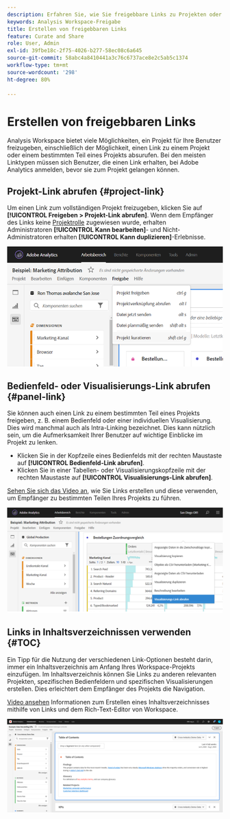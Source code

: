 ```yaml
---
description: Erfahren Sie, wie Sie freigebbare Links zu Projekten oder Visualisierungen erstellen.
keywords: Analysis Workspace-Freigabe
title: Erstellen von freigebbaren Links
feature: Curate and Share
role: User, Admin
exl-id: 39fbe18c-2f75-4026-b277-58ec08c6a645
source-git-commit: 58abc4a8410441a3c76c6737ace8e2c5ab5c1374
workflow-type: tm+mt
source-wordcount: '298'
ht-degree: 80%

---
```


# Erstellen von freigebbaren Links

Analysis Workspace bietet viele Möglichkeiten, ein Projekt für Ihre Benutzer freizugeben, einschließlich der Möglichkeit, einen Link zu einem Projekt oder einem bestimmten Teil eines Projekts absurufen. Bei den meisten Linktypen müssen sich Benutzer, die einen Link erhalten, bei Adobe Analytics anmelden, bevor sie zum Projekt gelangen können.

## Projekt-Link abrufen {#project-link}

Um einen Link zum vollständigen Projekt freizugeben, klicken Sie auf **[!UICONTROL Freigeben > Projekt-Link abrufen]**. Wenn dem Empfänger des Links keine [Projektrolle](https://experienceleague.adobe.com/docs/analytics/analyze/analysis-workspace/curate-share/share-projects.html?lang=de) zugewiesen wurde, erhalten Administratoren **[!UICONTROL Kann bearbeiten]**- und Nicht-Administratoren erhalten **[!UICONTROL Kann duplizieren]**-Erlebnisse.

![](assets/get-project-link.png)

## Bedienfeld- oder Visualisierungs-Link abrufen {#panel-link}

Sie können auch einen Link zu einem bestimmten Teil eines Projekts freigeben, z. B. einem Bedienfeld oder einer individuellen Visualisierung. Dies wird manchmal auch als Intra-Linking bezeichnet. Dies kann nützlich sein, um die Aufmerksamkeit Ihrer Benutzer auf wichtige Einblicke im Projekt zu lenken.

* Klicken Sie in der Kopfzeile eines Bedienfelds mit der rechten Maustaste auf **[!UICONTROL Bedienfeld-Link abrufen]**.
* Klicken Sie in einer Tabellen- oder Visualisierungskopfzeile mit der rechten Maustaste auf **[!UICONTROL Visualisierungs-Link abrufen]**.

[Sehen Sie sich das Video an](https://experienceleague.adobe.com/docs/analytics-learn/tutorials/analysis-workspace/visualizations/intra-linking-in-analysis-workspace.html?lang=de), wie Sie Links erstellen und diese verwenden, um Empfänger zu bestimmten Teilen Ihres Projekts zu führen.

![](assets/get-viz-link.png)

## Links in Inhaltsverzeichnissen verwenden {#TOC}

Ein Tipp für die Nutzung der verschiedenen Link-Optionen besteht darin, immer ein Inhaltsverzeichnis am Anfang Ihres Workspace-Projekts einzufügen. Im Inhaltsverzeichnis können Sie Links zu anderen relevanten Projekten, spezifischen Bedienfeldern und spezifischen Visualisierungen erstellen. Dies erleichtert dem Empfänger des Projekts die Navigation.

[Video ansehen](https://experienceleague.adobe.com/docs/analytics-learn/tutorials/analysis-workspace/navigating-workspace-projects/create-a-toc-in-analysis-workspace.html?lang=de) Informationen zum Erstellen eines Inhaltsverzeichnisses mithilfe von Links und dem Rich-Text-Editor von Workspace.

![](assets/toc.png)
